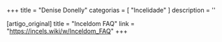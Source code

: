 +++
title = "Denise Donelly"
categorias = [ "Incelidade" ]
description = ''

[artigo_original]
title = "Inceldom FAQ"
link = "https://incels.wiki/w/Inceldom_FAQ"
+++